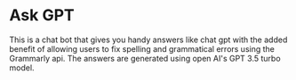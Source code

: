 # Ask GPT

This is a chat bot that gives you handy answers like chat gpt with the added benefit of allowing users to fix spelling and grammatical errors using the Grammarly api. The answers are generated using open AI's GPT 3.5 turbo model. 
